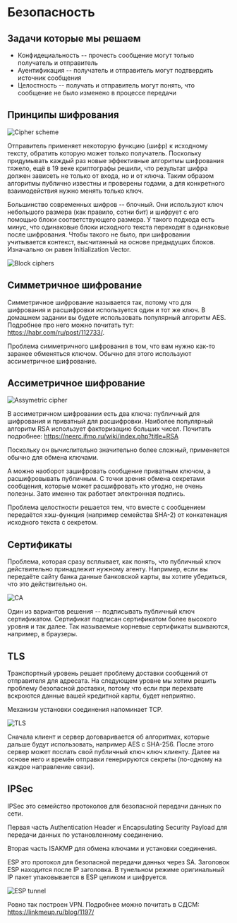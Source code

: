 # Безопасность

## Задачи которые мы решаем

* Конфидециальность -- прочесть сообщение могут только получатель и отправитель
* Ауентификация -- получатель и отправитель могут подтвердить источник сообщения
* Целостность -- получать и отправитель могут понять, что сообщение не было изменено в процессе передачи

## Принципы шифрования

![Cipher scheme](cipher_principles.png)

Отправитель применяет некоторую функцию (шифр) к исходному тексту, обратить которую может только получатель. Поскольку придумывать каждый раз новые эффективные алгоритмы шифрования тяжело, ещё в 19 веке криптографы решили, что результат шифра должен зависеть не только от входа, но и от ключа. Таким образом алгоритмы публично известны и проверены годами, а для конкретного взаимодействия нужно менять только ключ. 

Большинство современных шифров -- блочный. Они используют ключ небольшого размера (как правило, сотни бит) и шифрует с его помощью блоки соответствующего размера. У такого подхода есть минус, что одинаковые блоки исходного текста переходят в одинаковые после шифрования. Чтобы такого не было, при шифровании учитывается контекст, высчитанный на основе предыдущих блоков. Изначально он равен Initialization Vector.

![Block ciphers](block_ciphers.png)

## Симметричное шифрование

Симметричное шифрование называется так, потому что для шифрования и расшифровки используется один и тот же ключ. В домашнем задании вы будете использовать популярный алгоритм AES. Подробнее про него можно почитать тут: https://habr.com/ru/post/112733/. 

Проблема симметричного шифрования в том, что вам нужно как-то заранее обменяться ключом. Обычно для этого используют ассиметричное шифрование.

## Ассиметричное шифрование

![Assymetric cipher](assymetric_cipher.png)

В ассиметричном шифровании есть два ключа: публичный для шифрования и приватный для расшифровки. Наиболее популярный алгоритм RSA использует факторизацию больших чисел. Почитать подробнее: https://neerc.ifmo.ru/wiki/index.php?title=RSA

Поскольку он вычислительно значительно более сложный, применяется обычно для обмена ключами.

А можно наоборот зашифровать сообщение приватным ключом, а расшифровывать публичным. С точки зрения обмена секретами сообщения, которые может расшифровать кто угодно, не очень полезны. Зато именно так работает электронная подпись.

Проблема целостности решается тем, что вместе с сообщением передаётся хэш-функция (например семейства SHA-2) от конкатенация исходного текста с секретом.

## Сертификаты

Проблема, которая сразу всплывает, как понять, что публичный ключ действительно принадлежит нужному агенту. Например, если вы передаёте сайту банка данные банковской карты, вы хотите убедиться, что это действительно он.

![CA](ca.png)

Один из вариантов решения -- подписывать публичный ключ сертификатом. Сертификат подписан сертификатом более высокого уровня и так далее. Так называемые корневые сертификаты вшиваются, например, в браузеры.

## TLS

Транспортный уровень решает проблему доставки сообщений от отправителя для адресата. На следующем уровне мы хотим решить проблему безопасной доставки, потому что если при перехвате вскроются данные вашей кредитной карты, будет неприятно.

Механизм установки соединения напоминает TCP.

![TLS](tls.png)

Сначала клиент и сервер договаривается об алгоритмах, которые дальше будут использовать, например AES с SHA-256. После этого сервер может послать свой публичный ключ ключ клиенту. Далее на основе него и времён отправки генерируются секреты (по-одному на каждое направление связи).

## IPSec

IPSec это семейство протоколов для безопасной передачи данных по сети.

Первая часть Authentication Header и Encapsulating Security Payload для передачи данных по установленному соединению.

Вторая часть ISAKMP для обмена ключами и установки соединения.

ESP это протокол для безопасной передачи данных через SA. Заголовок ESP находится после IP заголовка. В тунельном режиме оригинальный IP пакет упаковывается в ESP целиком и шифруется. 

![ESP tunnel](tunnel.png)

Ровно так построен VPN. Подробнее можно почитать в СДСМ: https://linkmeup.ru/blog/1197/
